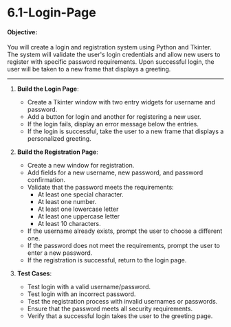 # 6.1-Login-Page

#### Objective:
You will create a login and registration system using Python and Tkinter. The system will validate the user's login credentials and allow new users to register with specific password requirements. Upon successful login, the user will be taken to a new frame that displays a greeting.

---
1. **Build the Login Page**:
   - Create a Tkinter window with two entry widgets for username and password.
   - Add a button for login and another for registering a new user.
   - If the login fails, display an error message below the entries.
   - If the login is successful, take the user to a new frame that displays a personalized greeting.

2. **Build the Registration Page**:
   - Create a new window for registration.
   - Add fields for a new username, new password, and password confirmation.
   - Validate that the password meets the requirements:
     - At least one special character.
     - At least one number.
     - At least one lowercase letter
     - At least one uppercase letter
     - At least 10 characters.
   - If the username already exists, prompt the user to choose a different one.
   - If the password does not meet the requirements, prompt the user to enter a new password.
   - If the registration is successful, return to the login page.

3. **Test Cases**:
   - Test login with a valid username/password.
   - Test login with an incorrect password.
   - Test the registration process with invalid usernames or passwords.
   - Ensure that the password meets all security requirements.
   - Verify that a successful login takes the user to the greeting page.



